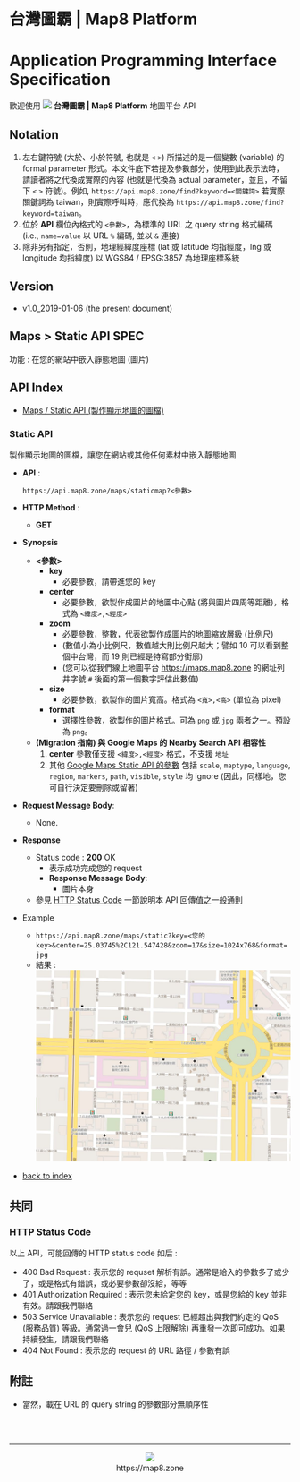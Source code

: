 # 台灣圖霸 | Map8 Platform 
# Application Programming Interface Specification
歡迎使用 **<img src="https://www.map8.zone/images/logo.png" /> 台灣圖霸 | Map8 Platform** 地圖平台 API


## Notation
1. 左右鍵符號 (大於、小於符號, 也就是 `<` `>`) 所描述的是一個變數 (variable) 的 formal parameter 形式。本文件底下若提及參數部分，使用到此表示法時，請讀者將之代換成實際的內容 (也就是代換為 actual parameter，並且，不留下 `<` `>` 符號)。例如, `https://api.map8.zone/find?keyword=<關鍵詞>` 若實際關鍵詞為 taiwan，則實際呼叫時，應代換為 `https://api.map8.zone/find?keyword=taiwan`。
2. 位於 **API** 欄位內格式的 `<參數>`，為標準的 URL 之 query string 格式編碼 (i.e., `name=value` 以 URL `%` 編碼, 並以 `&` 連接)
3. 除非另有指定，否則，地理經緯度座標 (lat 或 latitude 均指經度，lng 或 longitude 均指緯度) 以 WGS84 / EPSG:3857 為地理座標系統

## Version
- v1.0_2019-01-06 (the present document)


## Maps > Static API SPEC
功能 : 在您的網站中嵌入靜態地圖 (圖片)

## API Index
- [Maps / Static API (製作顯示地圖的圖檔)](#static-api)


### Static API
製作顯示地圖的圖檔，讓您在網站或其他任何素材中嵌入靜態地圖

- **API** :

    ```
    https://api.map8.zone/maps/staticmap?<參數>
    ```
- **HTTP Method** : 
    - **GET**
- **Synopsis**
    - **<參數>**
        - **key**
            - 必要參數，請帶進您的 key
        - **center**
            - 必要參數，欲製作成圖片的地圖中心點 (將與圖片四周等距離)，格式為 `<緯度>,<經度>`
        - **zoom**
            - 必要參數，整數，代表欲製作成圖片的地圖縮放層級 (比例尺) 
            - (數值小為小比例尺，數值越大則比例尺越大；譬如 10 可以看到整個中台灣，而 19 則已經是特寫部分街廓) 
            - (您可以從我們線上地圖平台 https://maps.map8.zone 的網址列井字號 `#` 後面的第一個數字評估此數值)
        - **size**
            - 必要參數，欲製作的圖片寬高。格式為 `<寬>,<高>` (單位為 pixel)
        - **format**
            - 選擇性參數，欲製作的圖片格式。可為 `png` 或 `jpg` 兩者之一。預設為 `png`。
    - **(Migration 指南) 與 Google Maps 的 Nearby Search API 相容性**
        1. **center** 參數僅支援 `<緯度>,<經度>` 格式，不支援 `地址`
        2. 其他 [Google Maps Static API 的參數](https://developers.google.com/maps/documentation/maps-static/dev-guide#URL_Parameters) 包括 `scale`, `maptype`, `language`, `region`, `markers`, `path`, `visible`, `style` 均 ignore (因此，同樣地，您可自行決定要刪除或留著)
- **Request Message Body**: 
    - None.
- **Response**
    - Status code : **200** OK
        - 表示成功完成您的 request
        - **Response Message Body**:
            - 圖片本身
    - 參見 [HTTP Status Code](#http-status-code) 一節說明本 API 回傳值之一般通則
- Example
    - `https://api.map8.zone/maps/static?key=<您的 key>&center=25.03745%2C121.547428&zoom=17&size=1024x768&format=jpg`
    - 結果 : ![](/images/maps-static-api-demo.jpg)
- [back to index](#api-index)


## 共同

### HTTP Status Code
以上 API，可能回傳的 HTTP status code 如后 : 
- 400 Bad Request : 表示您的 requset 解析有誤。通常是給入的參數多了或少了，或是格式有錯誤，或必要參數卻沒給，等等
- 401 Authorization Required : 表示您未給定您的 key，或是您給的 key 並非有效。請跟我們聯絡
- 503 Service Unavailable : 表示您的 request 已經超出與我們約定的 QoS (服務品質) 等級。通常過一會兒 (QoS 上限解除) 再重發一次即可成功。如果持續發生，請跟我們聯絡
- 404 Not Found : 表示您的 request 的 URL 路徑 / 參數有誤


## 附註
- 當然，載在 URL 的 query string 的參數部分無順序性


<br/><br/>

----

<p align="center">
<img src="https://raw.githubusercontent.com/golife-sysop/map8-docs/master/images/logo_96x96.png" /> <br/> https://map8.zone
</p>
